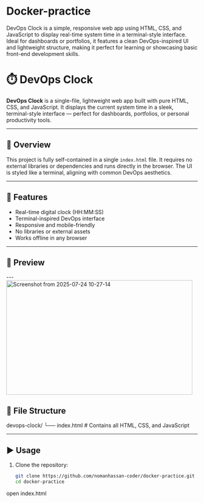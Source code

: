 # Docker-practice
DevOps Clock is a simple, responsive web app using HTML, CSS, and JavaScript to display real-time system time in a terminal-style interface. Ideal for dashboards or portfolios, it features a clean DevOps-inspired UI and lightweight structure, making it perfect for learning or showcasing basic front-end development skills.

# ⏱️ DevOps Clock

**DevOps Clock** is a single-file, lightweight web app built with pure HTML, CSS, and JavaScript. It displays the current system time in a sleek, terminal-style interface — perfect for dashboards, portfolios, or personal productivity tools.

---

## 📌 Overview

This project is fully self-contained in a single `index.html` file. It requires no external libraries or dependencies and runs directly in the browser. The UI is styled like a terminal, aligning with common DevOps aesthetics.

---

## 🚀 Features

- Real-time digital clock (HH:MM:SS)
- Terminal-inspired DevOps interface
- Responsive and mobile-friendly
- No libraries or external assets
- Works offline in any browser

---

## 📸 Preview


---<img width="490" height="301" alt="Screenshot from 2025-07-24 10-27-14" src="https://github.com/user-attachments/assets/3d8c4311-e575-46e7-8176-881b05be81a4" />


## 📂 File Structure

devops-clock/
└── index.html # Contains all HTML, CSS, and JavaScript


---

## ▶️ Usage

1. Clone the repository:
   ```bash
   git clone https://github.com/nomanhassan-coder/docker-practice.git
   cd docker-practice

open index.html
